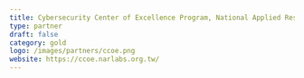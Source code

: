 ```yaml
---
title: Cybersecurity Center of Excellence Program, National Applied Research Laboratories
type: partner
draft: false
category: gold
logo: /images/partners/ccoe.png
website: https://ccoe.narlabs.org.tw/
---
```

